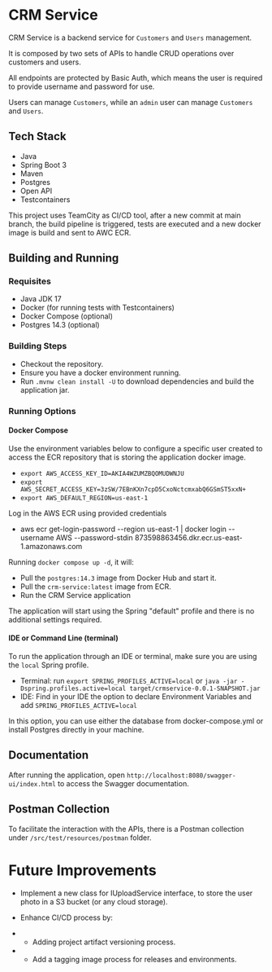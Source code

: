 # CRM Service

CRM Service is a backend service for `Customers` and `Users` management.

It is composed by two sets of APIs to handle CRUD operations over customers and users. 

All endpoints are protected by Basic Auth, which means the user is required to provide username and password for use.

Users can manage `Customers`, while an `admin` user can manage `Customers` and `Users`.

## Tech Stack

* Java
* Spring Boot 3
* Maven
* Postgres
* Open API
* Testcontainers

This project uses TeamCity as CI/CD tool, after a new commit at main branch, the build pipeline is triggered, tests are executed
and a new docker image is build and sent to AWC ECR.

## Building and Running

### Requisites

* Java JDK 17
* Docker (for running tests with Testcontainers)
* Docker Compose (optional)
* Postgres 14.3 (optional)

### Building Steps
* Checkout the repository.
* Ensure you have a docker environment running.
* Run `.mvnw clean install -U` to download dependencies and build the application jar.

### Running Options

#### Docker Compose 

Use the environment variables below to configure a specific user created to access the ECR repository that is storing the application docker image.
* `export AWS_ACCESS_KEY_ID=AKIA4WZUMZBQOMUDWNJU`
* `export AWS_SECRET_ACCESS_KEY=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`
* `export AWS_DEFAULT_REGION=us-east-1`

Log in the AWS ECR using provided credentials
* aws ecr get-login-password --region us-east-1 | docker login --username AWS --password-stdin 873598863456.dkr.ecr.us-east-1.amazonaws.com

Running `docker compose up -d`, it will:

* Pull the `postgres:14.3` image from Docker Hub and start it.
* Pull the `crm-service:latest` image from ECR.
* Run the CRM Service application

The application will start using the Spring "default" profile and there is no additional settings required.

#### IDE or Command Line (terminal)

To run the application through an IDE or terminal, make sure you are using the `local` Spring profile.

* Terminal: run `export SPRING_PROFILES_ACTIVE=local` or `java -jar -Dspring.profiles.active=local target/crmservice-0.0.1-SNAPSHOT.jar`
* IDE: Find in your IDE the option to declare Environment Variables and add `SPRING_PROFILES_ACTIVE=local`

In this option, you can use either the database from docker-compose.yml or install Postgres directly in your machine.

## Documentation

After running the application, open `http://localhost:8080/swagger-ui/index.html` to access the Swagger documentation.

## Postman Collection

To facilitate the interaction with the APIs, there is a Postman collection under `/src/test/resources/postman` folder.

# Future Improvements

* Implement a new class for IUploadService interface, to store the user photo in a S3 bucket (or any cloud storage).

* Enhance CI/CD process by:
* * Adding project artifact versioning process.
* * Add a tagging image process for releases and environments.